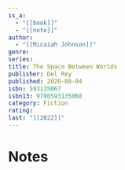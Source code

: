 ```yaml
---
is_a:
  - "[[book]]"
  - "[[note]]"
author:
  - "[[Micaiah Johnson]]"
genre: 
series: 
title: The Space Between Worlds
publisher: Del Rey
published: 2020-08-04
isbn: 593135067
isbn13: 9780593135068
category: Fiction
rating: 
last: "[[2022]]"
---
```

# Notes
